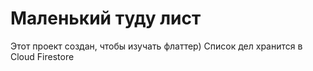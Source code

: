 # Маленький туду лист

Этот проект создан, чтобы изучать флаттер)
Список дел хранится в Cloud Firestore
